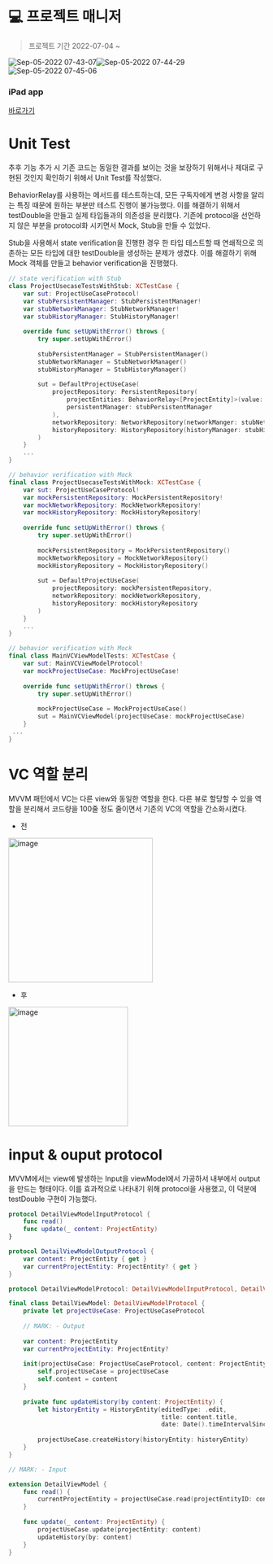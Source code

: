 
# 💻 프로젝트 매니저

> 프로젝트 기간 2022-07-04 ~

![Sep-05-2022 07-43-07](https://user-images.githubusercontent.com/70807352/188336308-df730dc4-3681-4630-b3b3-cfeff788729f.gif)![Sep-05-2022 07-44-29](https://user-images.githubusercontent.com/70807352/188336335-55e9835f-ea31-40a9-ba3b-e7679c6666e5.gif)![Sep-05-2022 07-45-06](https://user-images.githubusercontent.com/70807352/188336343-db4dcd16-46ec-4e33-b489-e4df7e845957.gif)



### iPad app 
[바로가기](https://github.com/Kim-TaeHyun-A/ios-project-manager)
 

# Unit Test
추후 기능 추가 시 기존 코드는 동일한 결과를 보이는 것을 보장하기 위해서나 제대로 구현된 것인지 확인하기 위해서 Unit Test를 작성했다.

BehaviorRelay를 사용하는 메서드를 테스트하는데, 모든 구독자에게 변경 사항을 알리는 특징 때문에 원하는 부분만 테스트 진행이 불가능했다.
이를 해결하기 위해서 testDouble을 만들고 실제 타입들과의 의존성을 분리했다.
기존에 protocol을 선언하지 않은 부분을 protocol화 시키면서 Mock, Stub을 만들 수 있었다.

Stub을 사용해서 state verification을 진행한 경우 한 타입 테스트할 때 연쇄적으로 의존하는 모든 타입에 대한 testDouble을 생성하는 문제가 생겼다.
이를 해결하기 위해 Mock 객체를 만들고 behavior verification을 진행했다.

```swift
// state verification with Stub
class ProjectUsecaseTestsWithStub: XCTestCase {
    var sut: ProjectUseCaseProtocol!
    var stubPersistentManager: StubPersistentManager!
    var stubNetworkManager: StubNetworkManager!
    var stubHistoryManager: StubHistoryManager!
    
    override func setUpWithError() throws {
        try super.setUpWithError()
        
        stubPersistentManager = StubPersistentManager()
        stubNetworkManager = StubNetworkManager()
        stubHistoryManager = StubHistoryManager()
        
        sut = DefaultProjectUseCase(
            projectRepository: PersistentRepository(
                projectEntities: BehaviorRelay<[ProjectEntity]>(value: []),
                persistentManager: stubPersistentManager
            ),
            networkRepository: NetworkRepository(networkManger: stubNetworkManager),
            historyRepository: HistoryRepository(historyManager: stubHistoryManager)
        )
    }
    ...
}
```

```swift
// behavior verification with Mock
final class ProjectUsecaseTestsWithMock: XCTestCase {
    var sut: ProjectUseCaseProtocol!
    var mockPersistentRepository: MockPersistentRepository!
    var mockNetworkRepository: MockNetworkRepository!
    var mockHistoryRepository: MockHistoryRepository!
    
    override func setUpWithError() throws {
        try super.setUpWithError()
        
        mockPersistentRepository = MockPersistentRepository()
        mockNetworkRepository = MockNetworkRepository()
        mockHistoryRepository = MockHistoryRepository()
        
        sut = DefaultProjectUseCase(
            projectRepository: mockPersistentRepository,
            networkRepository: mockNetworkRepository,
            historyRepository: mockHistoryRepository
        )
    }
    ...
}
```

```swift
// behavior verification with Mock
final class MainVCViewModelTests: XCTestCase {
    var sut: MainVCViewModelProtocol!
    var mockProjectUseCase: MockProjectUseCase!
    
    override func setUpWithError() throws {
        try super.setUpWithError()
        
        mockProjectUseCase = MockProjectUseCase()
        sut = MainVCViewModel(projectUseCase: mockProjectUseCase)
    }
 ...   
}

```

# VC 역할 분리

MVVM 패턴에서 VC는 다른 view와 동일한 역할을 한다. 다른 뷰로 할당할 수 있을 역할을 분리해서 코드량을 100줄 정도 줄이면서 기존의 VC의 역할을 간소화시켰다.

* 전
<img width="284" alt="image" src="https://user-images.githubusercontent.com/70807352/185928816-8691e22f-ac13-4cfe-85bf-e7194ccb4a82.png">

* 후
<img width="235" alt="image" src="https://user-images.githubusercontent.com/70807352/185928472-4f374118-747c-4549-93c3-7cf1ed0e675e.png">

# input & ouput protocol
MVVM에서는 view에 발생하는 Input을 viewModel에서 가공하서 내부에서 output을 만드는 형태이다. 이를 효과적으로 나타내기 위해 protocol을 사용했고, 이 덕분에 testDouble 구현이 가능했다.

```swift
protocol DetailViewModelInputProtocol {
    func read()
    func update(_ content: ProjectEntity)
}

protocol DetailViewModelOutputProtocol {
    var content: ProjectEntity { get }
    var currentProjectEntity: ProjectEntity? { get }
}

protocol DetailViewModelProtocol: DetailViewModelInputProtocol, DetailViewModelOutputProtocol { }

final class DetailViewModel: DetailViewModelProtocol {
    private let projectUseCase: ProjectUseCaseProtocol
    
    // MARK: - Output
    
    var content: ProjectEntity
    var currentProjectEntity: ProjectEntity?
    
    init(projectUseCase: ProjectUseCaseProtocol, content: ProjectEntity) {
        self.projectUseCase = projectUseCase
        self.content = content
    }
    
    private func updateHistory(by content: ProjectEntity) {
        let historyEntity = HistoryEntity(editedType: .edit,
                                          title: content.title,
                                          date: Date().timeIntervalSince1970)
        
        projectUseCase.createHistory(historyEntity: historyEntity)
    }
}

// MARK: - Input

extension DetailViewModel {
    func read() {
        currentProjectEntity = projectUseCase.read(projectEntityID: content.id)
    }
    
    func update(_ content: ProjectEntity) {
        projectUseCase.update(projectEntity: content)
        updateHistory(by: content)
    }
}

```
